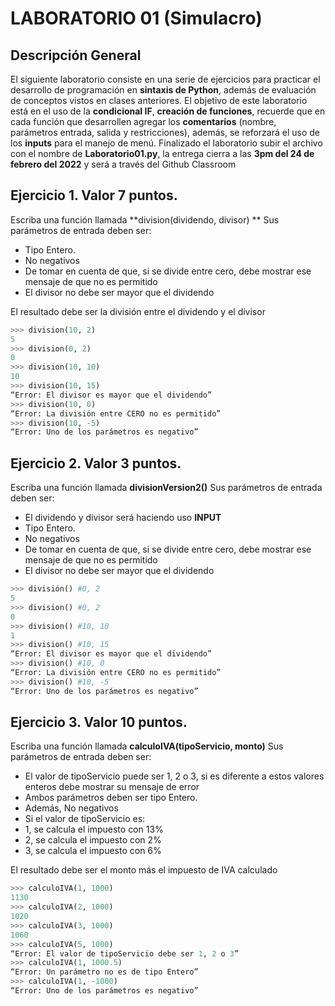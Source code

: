 # LABORATORIO 01 (Simulacro)

## Descripción General
El siguiente laboratorio consiste en una serie de ejercicios para practicar el desarrollo de programación en **sintaxis de Python**, además de evaluación de conceptos vistos en clases anteriores.
El objetivo de este laboratorio está en el uso de la **condicional IF**, **creación de funciones**, recuerde que en cada función que desarrollen agregar los **comentarios** (nombre, parámetros entrada, salida y restricciones), además, se reforzará el uso de los **inputs** para el manejo de menú.
Finalizado el laboratorio subir el archivo con el nombre de **Laboratorio01.py**, la entrega cierra a las **3pm del 24 de febrero del 2022** y será a través del Github Classroom

## Ejercicio 1. Valor 7 puntos.
Escriba una función llamada **division(dividendo, divisor) **
Sus parámetros de entrada deben ser:
-	Tipo Entero.
-	No negativos
-	De tomar en cuenta de que, si se divide entre cero, debe mostrar ese mensaje de que no es permitido
-	El divisor no debe ser mayor que el dividendo

El resultado debe ser la división entre el dividendo y el divisor

``` python
>>> division(10, 2)
5
>>> division(0, 2)
0
>>> division(10, 10)
10
>>> division(10, 15)
“Error: El divisor es mayor que el dividendo”
>>> division(10, 0)
“Error: La división entre CERO no es permitido”
>>> division(10, -5)
“Error: Uno de los parámetros es negativo”
``` 

## Ejercicio 2. Valor 3 puntos.
Escriba una función llamada **divisionVersion2()** 
Sus parámetros de entrada deben ser:
-	El dividendo y divisor será haciendo uso **INPUT**
-	Tipo Entero.
-	No negativos
-	De tomar en cuenta de que, si se divide entre cero, debe mostrar ese mensaje de que no es permitido
-	El divisor no debe ser mayor que el dividendo

``` python
>>> división() #0, 2
5
>>> division() #0, 2
0
>>> division() #10, 10
1
>>> division() #10, 15
“Error: El divisor es mayor que el dividendo”
>>> division() #10, 0
“Error: La división entre CERO no es permitido”
>>> division() #10, -5
“Error: Uno de los parámetros es negativo”
``` 

## Ejercicio 3. Valor 10 puntos.
Escriba una función llamada **calculoIVA(tipoServicio, monto)**
Sus parámetros de entrada deben ser:
-	El valor de tipoServicio puede ser 1, 2 o 3, si es diferente a estos valores enteros debe mostrar su mensaje de error
-	Ambos parámetros deben ser tipo Entero.
-	Además, No negativos
-	Si el valor de tipoServicio es:
  -	1, se calcula el impuesto con 13%
  - 2, se calcula el impuesto con 2%
  - 3, se calcula el impuesto con 6%

El resultado debe ser el monto más el impuesto de IVA calculado

``` python
>>> calculoIVA(1, 1000)
1130
>>> calculoIVA(2, 1000)
1020
>>> calculoIVA(3, 1000)
1060
>>> calculoIVA(5, 1000)
“Error: El valor de tipoServicio debe ser 1, 2 o 3”
>>> calculoIVA(1, 1000.5)
“Error: Un parámetro no es de tipo Entero”
>>> calculoIVA(1, -1000)
“Error: Uno de los parámetros es negativo”
``` 
